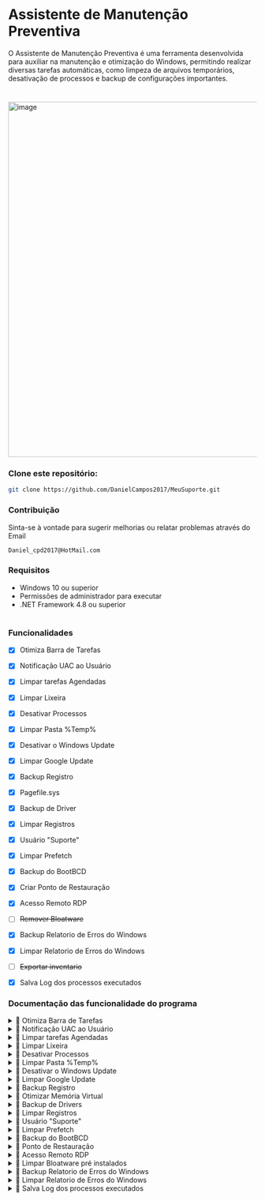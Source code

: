 # Assistente de Manutenção Preventiva

O Assistente de Manutenção Preventiva é uma ferramenta desenvolvida para auxiliar na manutenção e otimização do Windows, permitindo realizar diversas tarefas automáticas, como limpeza de arquivos temporários, desativação de processos e backup de configurações importantes.

#
<img width="969" height="720" alt="image" src="https://github.com/user-attachments/assets/123cef07-d6ee-4841-bb52-a16aa739759c" />

### Clone este repositório:
``` bash
git clone https://github.com/DanielCampos2017/MeuSuporte.git
```

### Contribuição
Sinta-se à vontade para sugerir melhorias ou relatar problemas através do Email
``` bash
Daniel_cpd2017@HotMail.com
```
### Requisitos
- Windows 10 ou superior
- Permissões de administrador para executar
- .NET Framework 4.8 ou superior

# 

### Funcionalidades
- [x] Otimiza Barra de Tarefas
- [x] Notificação UAC ao Usuário
- [x] Limpar tarefas Agendadas
- [x] Limpar Lixeira
- [x] Desativar Processos
- [x] Limpar Pasta %Temp%
- [x] Desativar o Windows Update
- [x] Limpar Google Update
- [x] Backup Registro
- [x] Pagefile.sys
- [x] Backup de Driver
- [x] Limpar Registros
- [x] Usuário "Suporte"
- [x] Limpar Prefetch
- [x] Backup do BootBCD
- [x] Criar Ponto de Restauração
- [x] Acesso Remoto RDP
- [ ] ~~Remover Bloatware~~
- [x] Backup Relatorio de Erros do Windows
- [x] Limpar Relatorio de Erros do Windows
- [ ] ~~Exportar inventario~~
- [x] Salva Log dos processos executados


### Documentação das funcionalidade do programa

<details>
 <summary>🔽 Otimiza Barra de Tarefas </summary>
 
Remove os Icones da Barra de Terefas, Aumentando o espaço útil da Barra de Terefas do **Usuário** atual e tendo a opção de escolha de **Todos Usuário**

- Ocultar o icone de **barra de pesquisa do Windows**
- Ocultar o icone de **Visão de Tarefas**
- Ocultar o icone de **Saiba mais sobre esta imagem**

</details>

<details>
 <summary>🔽 Notificação UAC ao Usuário </summary>
 
Ativa\Desativa notificação **Pop-Up de Controle de Conta de Usuário (UAC)** para o **Usuário** atual e tendo a opção de escolha de **Todos Usuário**

Esse é recurso de segurança do Windows. Que solicita permissão para que um aplicativo faça alterações no sistema
Essa notificação aparece quando um programa precisa de privilégios administrativos, como ao instalar software ou modificar configurações

</details>


<details>
 <summary>🔽 Limpar tarefas Agendadas </summary>

Remove tarefas agendadas desnecessárias que podem estar consumindo recursos ou afetando o desempenho do sistema.

</details>

<details>
 <summary>🔽 Limpar Lixeira </summary>

Exclui permanentemente os arquivos armazenados na Lixeira do usuário atual para liberar espaço em disco.

</details>

<details>
  <summary>🔽 Desativar Processos</summary>

Remove os processos que roda em segundo plano que podem estar consumindo recursos Desnecessários.

**Serviços**
- **AdobeUpdateService** = Serviço da Adobe
- **AGSService** = Serviço da Adobe
- **AdobeARMservice** = Serviço da Adobe
- **DbxSvc** = Dropbox
- **Microsoft Office Groove Audit Service** = Serviço do Office
- **SysMain** = Pode ajudar em SSDs, mas em HDs pode ser útil
- **UsoSvc** = Atualização do Serviço Orchestrator
- **XboxGipSvc** = Xbox Accessory Management Service
- **vmicvmsession** = Serviço Direto do Hyper-V PowerShell
- **vmicrdv** = Serviço de Virtualização de Área de Trabalho Remota do Hyper-V
- **UevAgentService** = User Experience Virtualization
- **vmickvpexchange** = Serviço de Troca de Dados do Hyper-V
- **PhoneSvc** = Serviço de Telefonia
- **vmictimesync** = Serviço de Sincronização de Data/Hora do Hyper-V
- **perceptionsimulation** = Serviço de Simulação de Percepção do Windows
- **SensorService** = Serviço de Sensor rotação automática
- **XboxNetApiSvc** = Serviço de Rede Xbox Live
- **vmicheartbeat** = Serviço de Pulsação do Hyper-V
- **HvHost = Serviço** de Host HV
- **cloudidsvc** = Serviço de identidade Microsoft Cloud
- **icssvc** = Serviço de Hotspot Móvel do Windows
- **fhsvc** = Serviço de Histórico de Arquivos
- **lfsvc** = Serviço de Geolocalização
- **refsdedupsvc** = Serviço de duplicação do ReFS
- **vmicshutdown** = Serviço de Desligamento de Convidado do Hyper-V
- **WMPNetworkSvc** = Serviço de Compartilhamento de Rede do Windows Media Player
- **WbioSrvc** = Serviço de Biometria do Windows
- **Fax** = Se você não usa fax, pode desativar
- **SEMgrSvc** = Serviço de Gerenciador de NFC/SE e Pagamentos
- **MapsBroker** = Serviço de Mapas
- **WpnService** = Serviço de Notificações Push do Windows
- **XblAuthManager** = Serviço de Autenticação Xbox Live

</details>

<details>
 <summary>🔽 Limpar Pasta %Temp% </summary>

Remove arquivos temporários do **Usuário** atual e tendo a opção de escolha de **Todos** para liberar espaço e melhorar o desempenho.
``` bash
%LOCALAPPDATA%\Temp

```
</details>

<details>
  <summary>🔽 Desativar o Windows Update</summary>

Desativa serviço do Windows Update para evitar atualizações automáticas que podem impactar o desempenho ou causar reinicializações indesejadas para o **Usuario Atual**

**Serviços**
- **InstallService** = Serviço de Instalação da Microsoft Store
- **svsvc** = Serviço de Verificador de Ponto
- **wuauserv** = Serviço de Windows Update
- **WSearch** = Serviço de Pesquisa do Windows

Remove os arquivos de atualizações não realizada
``` bash
%WinDir%\SoftwareDistribution\Download
``` 

</details>

<details>
 <summary>🔽 Limpar Google Update</summary>

Remove serviços e processos relacionados ao Google Update, evitando consumo excessivo de recursos por atualizações automáticas do Google Chrome

``` bash
%ProgramFiles(x86)%\Google\GoogleUpdater
%ProgramFiles(x86)%\Google\Update
```

**Serviços**
- **edgeupdate** = Serviço do google
- **edgeupdatem** = Serviço do google
- **gupdatem** = Serviço do google
- **gupdate** = Serviço do google
- **GoogleChromeElevationService** = Serviço do google
- **gusvc** = Serviço do google

</details>

<details>
  <summary>🔽 Backup Registro</summary>
  
Faz uma cópia de segurança do Registro do *Usuário** atual e tendo a opção de escolha de **Todos Usuário** garantindo a possibilidade de restauração em caso de problemas.

``` bash
Computador\HKEY_CURRENT_USER\Software\Microsoft\Windows\CurrentVersion\Run
Computador\HKEY_LOCAL_MACHINE\SOFTWARE\Microsoft\Windows\CurrentVersion\Run
Computador\HKEY_LOCAL_MACHINE\Software\WOW6432Node\Microsoft\Windows\CurrentVersion\Run 
``` 
</details>

<details>
  <summary>🔽 Otimizar Memória Virtual</summary>

Otimiza o arquivo de paginação do Windows (Pagefile.sys), ajustando seu tamanho ou desativando-o conforme a necessidade do usuário.

</details>

<details>
 <summary>🔽 Backup de Drivers </summary>

Cria uma cópia de segurança dos drivers instalados no sistema, permitindo restaurá-los em caso de falha ou reinstalação do Windows.

Execute o comando no **CMD** como Administrador para restaura os **Driver** do windows, contendo a pasta no diretorio C:\DriversBackup\

``` bash
 pnputil /add-driver "C:\DriversBackup\*.inf" /subdirs /install
```
</details>

<details>
 <summary>🔽 Limpar Registros </summary>

Remove chaves de registros do desnecessárias ou obsoletas do Registro Windows no **Usuário** atual e tendo a opção de escolha de **Todos Usuário** para melhorar a estabilidade e o desempenho. 

``` bash
Computador\HKEY_CURRENT_USER\Software\Microsoft\Windows\CurrentVersion\Run
Computador\HKEY_LOCAL_MACHINE\SOFTWARE\Microsoft\Windows\CurrentVersion\Run
Computador\HKEY_LOCAL_MACHINE\Software\WOW6432Node\Microsoft\Windows\CurrentVersion\Run
```

Remove inicialiação de Serviço de armazenamento em Nuvem. Mantendo somente os Serviço que o Usuario esta logado
- OneDrive
- GoogleDrive

### Lista de Registro que não ira **apaga** 
Módulo de consulta de Notas Fiscais eletrônicas (NF-e) junto à SEFAZ do estado do Rio Grande do Sul.
- ConsultaNF-e_SEFAZ_RS

Serviço de comunicação com portal federal da Receita para validação e transmissão de documentos fiscais.
- WebServicePortalFederal

Aplicativo impressão do Documento Auxiliar da Nota Fiscal Eletrônica (DANFE).
- DANFEViewUniNFe
- DANFEViewMon
- DANFEViewWatch

Ferramenta de captura de tela simples e rápida
- Lightshot

Aplicativo de telefonia via internet
- Wave

Programa de acesso remoto
- AnyDesk

Plugins de integração com sistemas de gestão empresarial (ERP)
- GestaoPlugin
- GestaoPluginx64

Aplicativo de agenda e gerenciamento de compromissos Tecnobyte
- Tecnobyte Agenda

Ferramenta de criptografia utilizada para garantir a segurança de certificados digitais
- CriptoCNS

Serviço responsável pela validação e autenticação de certificados e transações digitais dentro do sistema.
- Valid Agent Server
- AgenteExecucaoAssistente

Conjunto de drivers e utilitários gráficos responsáveis pelo funcionamento da placa de vídeo
- NVIDIA Corporation

Software e drivers desenvolvidos pela Leucotron, utilizados para integração com sistemas de telefonia corporativa (PABX)
- Leucotron Telecom

Aplicativo de assinatura digital  (como NF-e, CT-e e MDF-e) com certificados digitais A1 ou A3
- GO-Signer

Drivers e utilitários de áudio ou rede desenvolvidos pela Realtek Semiconductor
- Realtek

Drivers do sistema operacional Windows
- DriverStore

</details>

<details>

 <summary>🔽 Usuário "Suporte"</summary>

Cria uma conta Local com privilégio administrador para facilitar a manutenção e resolução de problemas no sistema.
 
``` bash
Nome: Suporte
Senha: r46W6h8#
```

</details>

<details>
 <summary>🔽 Limpar Prefetch</summary>
 
Remover Arquivos de Inicialização Lenta no (Prefetch) que podem estar desatualizados e impactar negativamente o desempenho do sistema.

``` bash
%WinDir%\Prefetch
```
</details>

<details>
 <summary>🔽 Backup do BootBCD </summary>

Faz uma cópia de segurança do arquivo **BCD_Backup.zip** "Boot Configuration Data (BCD)", configurações de inicialização possam ser restauradas caso ocorram problemas.

Quando restaura
- O Windows não inicia por erro no BCD (“Boot Configuration Data missing/corrupt”);
- Após falhas em dual boot ou remoção de outro sistema operacional;
- Depois de reinstalar o Windows e precisar recuperar entradas antigas de inicialização.

Segue os passos para restauração:

Remova a proteção do arquivo BCD atual 
``` bash
attrib C:\boot\bcd -r -s -h
```

Renomeie o BCD atual para manter uma cópia de segurança
``` bash
ren C:\boot\bcd bcd.old
```

Importe o backup do BCD
``` bash
bcdedit /import C:\bcdbackup
```

Reative os atributos de proteção
``` bash
attrib C:\boot\bcd +r +s +h
```
Verifique se o BCD foi restaurado corretamente
``` bash
bcdedit /enum all
```

</details>

<details>
 <summary>🔽 Ponto de Restauração </summary>
 
Cria um Ponto de Restauração do Sistema para reverter o estado do seu sistema operacional para um momento anterior, sem afetar seus arquivos pessoais,

Finalidade:
- **Corrigir falhas** = Se o seu PC apresentar lentidão, travamentos ou erros após a instalação de um novo programa, driver ou atualização do Windows
- **Desfazer alterações do sistema** = Ele desfaz modificações feitas em arquivos do sistema, configurações e no registro do Windows que possam ter causado instabilidade
- **Recuperar de problemas** = É uma maneira rápida de solucionar problemas sem precisar reinstalar todo o sistema operacional

</details>

<details>
 <summary>🔽 Acesso Remoto RDP </summary>
 
Ativa\Desativa O Acesso Remoto RDP (Remote Desktop Protocol)

- **Suporte técnico** = Equipes de suporte podem acessar o computador do usuário para diagnosticar e resolver problemas.
- **Trabalho remoto** = Usuario conseguem se conectar ao computador do escritório para acessar arquivos e programas para trabalhar remotamente

</details>

<details>
<summary>🔽 Limpar Bloatware pré instalados</summary>

Remove os **Bloatware** pré-instalados no sistema que 90% não são úteis para o usuário final, como alguns jogos ou versões de teste de programas pagos

- 3DBuilder  = 3D Builder  
- AdobeSystemsIncorporated.AdobeExpress  = Adobe Express  
- AgeofEmpiresCastleSiege  = Age of Empires Castle Siege  
- WindowsAlarms  = Alarmes  
- AmazonAppstore  = Amazon Appstore  
- GAMELOFTSA.Asphalt8Airborne  = Asphalt 8  
- QuickAssist  = Assistência Rápida  
- Astro  = Astro  
- king.com.BubbleWitch3Saga  = Bubble Witch 3  
- Sagaking.com.BubbleWitch3Saga  = Bubble Witch 3 Saga  
- king.com.CandyCrushFriends  = Candy Crush Friends Saga  
- king.com.CandyCrushSaga  = Candy Crush Saga  
- ScreenSketch  = Captura e Esboço  
- Clipchamp  = Clipchamp  
- BingWeather  = Clima  
- Copilot  = Copilot  
- Cortana  = Cortana  
- Microsoft.Getstarted  = Dicas  
- BingFinance  = Dinheiro  
- Disney.37853FC22B2CE  = Disney Magic Kingdoms  
- Samsung.Earbuds  = Earbuds  
- windowscommunicationsapps  = Email e Calendário  
- BingSports  = Esportes  
- Facebook.Facebook  = Facebook  
- WindowsFeedbackHub  = Feedback Hub  
- ZuneVideo  = Filmes & TV  
- Windows.Photos  = Fotos  
- CommsPhone  = Gerenciador de Telefone  
- WindowsSoundRecorder  = Gravador de voz  
- G5Entertainment.HiddenCityMysteryofShadows  = Hidden City Hidden Object Adventure  
- Facebook.InstagramBeta  = Instagram  
- LinkedIn.LinkedIn  = LinkedIn  
- WindowsMaps  = Mapas  
- Gameloft.SE.MarchofEmpires  = March of Empires  
- McAfee.McAfee  = McAfee  
- Messaging  = Mensagens  
- MicrosoftOfficeHub  = Microsoft 365 (Hub)  
- Microsoft.Todos  = Microsoft To Do  
- ZuneMusic  = Música (Groove)  
- NarratorQuickStart  = Narrador  
- BingNews  = News (Notícias)  
- BingNews  = Notícia  
- MicrosoftStickyNotes  = Notas autoadesivas  
- Office.GetOffice  = Obter o Office  
- SkypeApp  = Obter o Skype  
- Office.Sway  = Office Sway  
- OneConnect  = OneConnect  
- OneDrive  = OneDrive  
- Office.OneNote  = OneNote  
- People  = Pessoas  
- PhoneCompanion  = Phone Companion  
- PowerAutomateDesktop  = Power Automate Desktop  
- Amazon.com.AmazonVideo  = Prime Video  
- Print3D  = Print 3D  
- MixedReality.Portal  = Realidade Misturada Portal  
- ROBLOXCORPORATION.ROBLOX  = Roblox  
- MicrosoftSolitaireCollection  = Solitário  
- NetworkSpeedTest  = Speed Test  
- SpotifyAB.SpotifyMusic  = Spotify  
- MicrosoftTeams  = Teams  
- BytedancePte.Ltd.TikTok  = TikTok  
- Twitter.Twitter  = Twitter  
- MixedReality.Viewer  = Visualizador 3D  
- Whiteboard  = Whiteboard  
- WindowsMediaPlayer  = Windows Media Player  
- XboxApp  = Xbox  
- XboxGamingOverlay  = Xbox Game Bar  
- XboxSpeechToTextOverlay  = Xbox Game Speech Window  
- XboxIdentityProvider  = Xbox Identity Provider

</details>

<details>
 <summary>🔽 Backup Relatorio de Erros do Windows  </summary>
 
Cria um arquivo compactado no formato .Zip de todos os Relatório Erros do Sistema e dos Aplicativos

Descompacte os arquivos nos diretórios abaixo
``` bash
C:\ProgramData\Microsoft\Windows\WER\ReportQueue\
C:\ProgramData\Microsoft\Windows\WER\ReportArchive\
```
Para visualizar os Relatorios basta ir no Painel de controle do windows
Painel de Controle\Sistema e Segurança\Segurança e Manutenção\Relatórios de Problemas
</details>

<details>
 <summary>🔽 Limpar Relatorio de Erros do Windows  </summary>
 
Apagar todos os arquivo de Relatório Erros do Sistema e dos Aplicativos.
ideal para manter um controle de erros recorrentes na maquina
</details>

<details>
 <summary>🔽 Salva Log dos processos executados </summary>
 
Após a finalização do Software o mesmo ira criar uma pasta com nomenclatura "**Preventiva Dia-Mês-Ano**" no mesmo diretório da execução do Software, com os os Logs de todo o processo realizado, para fim de auditoria.

</details>
